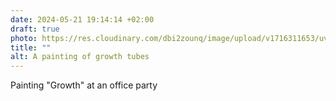 ```yaml
---
date: 2024-05-21 19:14:14 +02:00
draft: true
photo: https://res.cloudinary.com/dbi2zounq/image/upload/v1716311653/uvleyvybykhmvgy89tnn.jpg
title: ""
alt: A painting of growth tubes
---
```

Painting "Growth" at an office party
